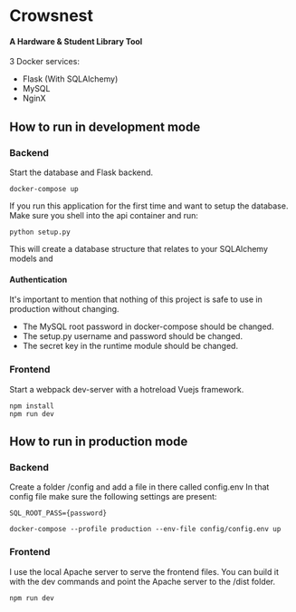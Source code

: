 Crowsnest
==========
#### A Hardware & Student Library Tool

3 Docker services:
 - Flask (With SQLAlchemy)
 - MySQL
 - NginX


How to run in development mode
----------

### Backend
Start the database and Flask backend.
```
docker-compose up
```
If you run this application for the first time and want to setup the database. Make sure you shell into the api container and run:


```
python setup.py
```
This will create a database structure that relates to your SQLAlchemy models and 

#### Authentication
It's important to mention that nothing of this project is safe to use in production without changing.
- The MySQL root password in docker-compose should be changed.
- The setup.py username and password should be changed.
- The secret key in the runtime module should be changed.

### Frontend

Start a webpack dev-server with a hotreload Vuejs framework.

```
npm install
npm run dev
```


How to run in production mode
----------
### Backend

Create a folder /config and add a file in there called config.env
In that config file make sure the following settings are present:
```
SQL_ROOT_PASS={password}
```

```
docker-compose --profile production --env-file config/config.env up
```


### Frontend

I use the local Apache server to serve the frontend files. You can build it with the dev commands and point the Apache server to the /dist folder.

```
npm run dev
```